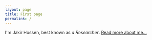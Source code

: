 ```yaml
---
layout: page
title: First page
permalink: /
---
```

I'm Jakir Hossen, best known as <em>a Researcher</em>. <a href="/about">Read more about me...